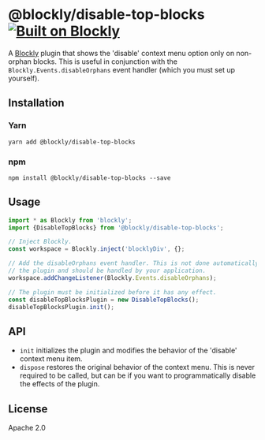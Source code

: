 # @blockly/disable-top-blocks [![Built on Blockly](https://tinyurl.com/built-on-blockly)](https://github.com/google/blockly)

A [Blockly](https://www.npmjs.com/package/blockly) plugin that shows the
'disable' context menu option only on non-orphan blocks. This is useful in
conjunction with the `Blockly.Events.disableOrphans` event handler (which you
must set up yourself).

## Installation

### Yarn
```
yarn add @blockly/disable-top-blocks
```

### npm
```
npm install @blockly/disable-top-blocks --save
```

## Usage

```js
import * as Blockly from 'blockly';
import {DisableTopBlocks} from '@blockly/disable-top-blocks';

// Inject Blockly.
const workspace = Blockly.inject('blocklyDiv', {};

// Add the disableOrphans event handler. This is not done automatically by
// the plugin and should be handled by your application.
workspace.addChangeListener(Blockly.Events.disableOrphans);

// The plugin must be initialized before it has any effect.
const disableTopBlocksPlugin = new DisableTopBlocks();
disableTopBlocksPlugin.init();
```

## API

* `init` initializes the plugin and modifies the behavior of the 'disable'
    context menu item.
* `dispose` restores the original behavior of the context menu. This is never
    required to be called, but can be if you want to programmatically disable
    the effects of the plugin.

## License

Apache 2.0
